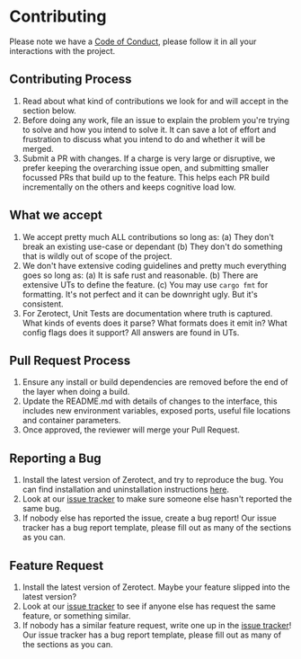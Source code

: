 # Contributing

Please note we have a [Code of Conduct](CODE_OF_CONDUCT.md), please follow it in all your interactions with the project.

## Contributing Process
1. Read about what kind of contributions we look for and will accept in the section below.
2. Before doing any work, file an issue to explain the problem you're trying to solve and how you intend to solve it. 
   It can save a lot of effort and frustration to discuss what you intend to do and whether it will be merged.
3. Submit a PR with changes. If a charge is very large or disruptive, we prefer keeping the overarching issue open,
   and submitting smaller focussed PRs that build up to the feature. This helps each PR build incrementally on the others
   and keeps cognitive load low.

## What we accept

1. We accept pretty much ALL contributions so long as:
   (a) They don't break an existing use-case or dependant
   (b) They don't do something that is wildly out of scope of the project.
2. We don't have extensive coding guidelines and pretty much everything goes so long as:
   (a) It is safe rust and reasonable.
   (b) There are extensive UTs to define the feature.
   (c) You may use `cargo fmt` for formatting. It's not perfect and it can be downright ugly. But it's consistent.
3. For Zerotect, Unit Tests are documentation where truth is captured. What kinds of events does it parse? What formats
   does it emit in? What config flags does it support? All answers are found in UTs.

## Pull Request Process

1. Ensure any install or build dependencies are removed before the end of the layer when doing a 
   build.
2. Update the README.md with details of changes to the interface, this includes new environment 
   variables, exposed ports, useful file locations and container parameters.
3. Once approved, the reviewer will merge your Pull Request.

## Reporting a Bug

1. Install the latest version of Zerotect, and try to reproduce the bug. You can find installation and uninstallation 
   instructions [here](install/README.md).
2. Look at our [issue tracker](https://github.com/polyverse/zerotect/issues) to make sure someone else hasn't reported the same bug.
3. If nobody else has reported the issue, create a bug report! Our issue tracker has a bug report template, please fill out as many of the
   sections as you can.

## Feature Request

1. Install the latest version of Zerotect. Maybe your feature slipped into the latest version?
2. Look at our [issue tracker](https://github.com/polyverse/zerotect/issues) to see if anyone else has request the same
   feature, or something similar.
3. If nobody has a similar feature request, write one up in the [issue tracker](https://github.com/polyverse/zerotect/issues)!
   Our issue tracker has a bug report template, please fill out as many of the
   sections as you can.
